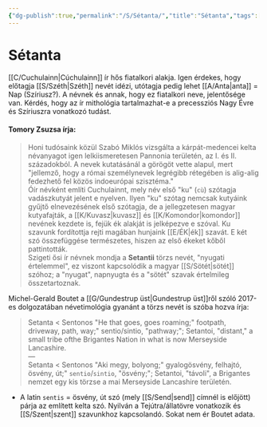 ```yaml
---
{"dg-publish":true,"permalink":"/S/Sétanta/","title":"Sétanta","tags":["Englishtexttranslated"],"created":"2023-11-21T12:44","updated":"2024-04-05T19:47"}
---
```



# Sétanta

[[C/Cuchulainn\|Cúchulainn]] ír hős fiatalkori alakja. Igen érdekes, hogy előtagja [[S/Széth\|Széth]] nevét idézi, utótagja pedig lehet [[A/Anta\|anta]] = Nap (Szíriusz?). A névnek és annak, hogy ez fiatalkori neve, jelentősége van. Kérdés, hogy az ír mithológia tartalmazhat-e a precessziós Nagy Évre és Szíriuszra vonatkozó tudást.   
  

#### Tomory Zsuzsa írja:

> Honi tudósaink közül Szabó Miklós vizsgálta a kárpát-medencei kelta névanyagot igen lelkiismeretesen Pannonia területén, az I. és II. századokból. A nevek kutatásánál a görögöt vette alapul, mert "jellemző, hogy a római személynevek legrégibb rétegében is alig-alig fedezhető fel közös indoeurópai szisztéma."  
> Óír névként említi Cuchulainnt, mely név első "ku" (`cù`) szótagja vadászkutyát jelent e nyelven. Ilyen "ku" szótag nemcsak kutyáink gyűjtő elnevezésének első szótagja, de a jellegzetesen magyar kutyafajták, a [[K/Kuvasz\|kuvasz]] és [[K/Komondor\|komondor]] nevének kezdete is, fejük ék alakját is jelképezve e szóval. Ku szavunk fordítottja rejti magában hunjaink [[E/ÉK\|ék]] szavát. E két szó összefüggése természetes, hiszen az első ékeket kőből pattintották.  
> Szigeti ősi ír névnek mondja a **Setantii** törzs nevét, "nyugati értelemmel", ez viszont kapcsolódik a magyar [[S/Sötét\|sötét]] szóhoz; a "nyugat", napnyugta és a "sötét" szavak értelmileg összetartoznak.  

Michel-Gerald Boutet a [[G/Gundestrup üst\|Gundestrup üst]]ről szóló 2017-es dolgozatában névetimológia gyanánt a törzs nevét is szóba hozva írja:  
> Setanta < Sentonos "He that goes, goes roaming;" footpath, driveway, path, way;" sentio/sintio, "pathway;"; Setantoi, "distant," a small tribe ofthe Brigantes Nation in what is now Merseyside Lancashire.  
> —  
> Setanta < Sentonos "Aki megy, bolyong;" gyalogösvény, felhajtó, ösvény, út;" `sentio`/`sintio`, "ösvény;"; Setantoi, "távoli", a Brigantes nemzet egy kis törzse a mai Merseyside Lancashire területén.  
- A latin `sentis` = ösvény, út szó (mely [[S/Send\|send]] címnél is előjött) párja az említett kelta szó. Nyilván a Tejútra/állatövre vonatkozik és [[S/Szent\|szent]] szavunkhoz kapcsolandó. Sokat nem ér Boutet adata.
